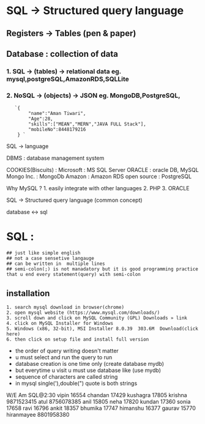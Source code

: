   # SQL -> Structured query language 

## Registers -> Tables (pen & paper)
## Database : collection of data 
  ### 1. SQL -> (tables) -> relational data eg. mysql,postgreSQL,AmazonRDS,SQLLite
  ### 2. NoSQL -> (objects) -> JSON eg. MongoDB,PostgreSQL,
       `{
            "name":"Aman Tiwari",
            "Age":28,
            "skills":["MEAN","MERN","JAVA FULL Stack"],
            "mobileNo":8448179216
        } `

SQL -> language

DBMS : database management system

COOKIES(Biscuits) : 
    Microsoft : MS SQL Server
    ORACLE : oracle DB, MySQL
    Mongo Inc. : MongoDb 
    Amazon : Amazon RDS
    open source : PostgreSQL

Why MySQL ?
    1. easily integrate with other languages
    2. PHP
    3. ORACLE 

SQL -> Structured query language (common concept)

database <-> sql

# SQL : 
    ## just like simple english
    ## not a case sensetive langauge 
    ## can be written in  multiple lines
    ## semi-colon(;) is not manadatory but it is good programming practice that u end every statement(query) with semi-colon

## installation 

    1. search mysql download in browser(chrome)
    2. open mysql website (https://www.mysql.com/downloads/)
    3. scroll down and click on MySQL Community (GPL) Downloads » link
    4. click on MySQL Installer for Windows
    5. Windows (x86, 32-bit), MSI Installer	8.0.39	303.6M	Download(click here)
    6. then click on setup file and install full version

- the order of query writing doesn't matter 
- u must select and run the query to run
- database creation is one time only (create database mydb)
- but everytime u visit u must use database like (use mydb)
- sequence of characters are called string
- in mysql single('),double(") quote is both strings 


W/E Am SQL@2:30
vipin    16554
chandan    17429
kushagra    17805
krishna    9871523415
atul    8756078385
anil    15805
neha    17820
kundan    17360
sonia    17658
ravi    16796
ankit    18357
bhumika    17747
himanshu    16377
gaurav    15770
hiranmayee    8801958380